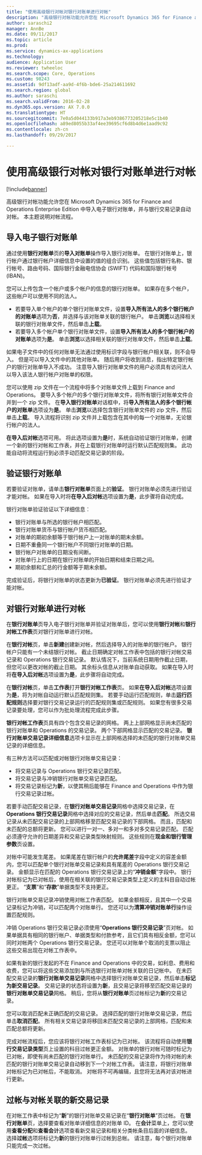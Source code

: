 ```yaml
---
title: "使用高级银行对帐对银行对账单进行对帐"
description: "高级银行对帐功能允许您在 Microsoft Dynamics 365 for Finance and Operations Enterprise Edition 中导入电子银行对账单，并与银行交易记录自动对帐。 本主题说明对帐流程。"
author: saraschi2
manager: AnnBe
ms.date: 09/11/2017
ms.topic: article
ms.prod: 
ms.service: dynamics-ax-applications
ms.technology: 
audience: Application User
ms.reviewer: twheeloc
ms.search.scope: Core, Operations
ms.custom: 98243
ms.assetid: 9df13adf-aa9d-4f6b-bde6-25a214611692
ms.search.region: global
ms.author: saraschi
ms.search.validFrom: 2016-02-28
ms.dyn365.ops.version: AX 7.0.0
ms.translationtype: HT
ms.sourcegitcommit: 7e0a5d044133b917a3eb9386773205218e5c1b40
ms.openlocfilehash: a89ed8055b33af4ee39695cf6d8b4d6e1aad9c92
ms.contentlocale: zh-cn
ms.lasthandoff: 09/29/2017

---
```


# <a name="reconcile-bank-statements-by-using-advanced-bank-reconciliation"></a>使用高级银行对帐对银行对账单进行对帐

[!include[banner](../includes/banner.md)]


高级银行对帐功能允许您在 Microsoft Dynamics 365 for Finance and Operations Enterprise Edition 中导入电子银行对账单，并与银行交易记录自动对帐。 本主题说明对帐流程。  

<a name="import-an-electronic-bank-statement"></a>导入电子银行对账单
-----------------------------------

通过使用**银行对账单**页的**导入对账单**操作导入银行对账单。 在银行对账单上，银行帐户通过银行帐户详细信息中设置的值的组合识别。 这些值包括银行名称、银行帐号、路由号码、国际银行金融电信协会 (SWIFT) 代码和国际银行帐号 (IBAN)。 

您可以上传包含一个帐户或多个帐户的信息的银行对账单。 如果存在多个帐户，这些帐户可以使用不同的法人。

-   若要导入单个帐户的单个银行对账单文件，设置**导入所有法人的多个银行帐户的对账单**选项为**否**，并选择与该对账单关联的银行帐户。 单击**浏览**以选择相关联的银行对账单文件，然后单击**上载**。
-   若要导入多个帐户单个银行对账单文件，设置**导入所有法人的多个银行帐户的对账单**选项为**是**。 单击**浏览**以选择相关联的银行对账单文件，然后单击**上载**。

如果电子文件中的任何对账单无法通过使用标识字段与银行帐户相关联，则不会导入。 但是可以导入文件中的其他对账单。 随后用户将收到消息，指出特定银行帐户的银行对账单导入不成功。 注意导入银行对账单文件的用户必须具有访问法人以导入该法人银行帐户对账单的权限。 

您可以使用 zip 文件在一个流程中将多个对账单文件上载到 Finance and Operations。 要导入多个帐户的多个银行对账单文件，将所有银行对账单文件合并到一个 zip 文件。 在**导入银行对账单**对话框中，将**导入所有法人的多个银行帐户的对账单**选项设为**是**。 单击**浏览**以选择包含银行对账单文件的 zip 文件，然后单击**上载**。 导入流程将识别 zip 文件并上载包含在其中的每一个对账单，无论银行帐户的法人。 

**在导入后对帐**选项可用。 将此选项设置为**是**时，系统自动验证银行对账单，创建一个新的银行对帐和工作表，并在上载银行对账单时运行默认匹配规则集。 此功能自动将流程运行到必须手动匹配交易记录的阶段。

## <a name="validate-the-bank-statement"></a>验证银行对账单
若要验证对账单，请单击**银行对账单**页面上的**验证**。 银行对账单必须先进行验证才能对帐。 如果在导入时将**在导入后对帐**选项设置为**是**，此步骤将自动完成。 

银行对账单验证验证以下详细信息︰

-   银行对账单与所选的银行帐户相匹配。
-   银行对账单货币与银行帐户货币相匹配。
-   对账单的期初余额等于银行帐户上一对账单的期末余额。
-   日期不重叠同一个银行帐户不同银行对账单的日期。
-   银行帐户对账单的日期没有间断。
-   对账单行上的日期在银行对账单的开始日期和结束日期之间。
-   期初余额和汇总的行金额等于期末余额。

完成验证后，将银行对账单的状态更新为**已验证**。 银行对账单必须先进行验证才能对帐。

## <a name="reconcile-the-bank-statement"></a>对银行对账单进行对帐
在**银行对账单**页导入电子银行对账单并验证对账单后，您可以使用**银行对帐**和**银行对帐工作表**页对银行对账单进行对帐。 

在**银行对帐**页，单击**新建**创建新对帐，然后选择导入的对账单的银行帐户。 银行帐户只能有一个未结银行对帐。 截止日期确定对帐工作表中包括的银行对帐交易记录和 Operations 银行交易记录。 默认情况下，当前系统日期用作截止日期，但您可以更改对帐的截止日期。 其余标头信息从对账单自动获取。 如果在导入时将**在导入后对帐**选项设置为**是**，此步骤将自动完成。 

在**银行对帐**页，单击**工作表**打开**银行对帐工作表**页。 如果**在导入后对帐**选项设置为**是**，将为对帐自动运行默认匹配规则集。 若要手动运行匹配规则，单击**运行匹配规则**选择要对银行交易记录运行的匹配规则集或匹配规则。 如果您有很多交易记录要处理，您可以作为批处理流程完成此步骤。 

**银行对帐工作表**页具有四个包含交易记录的网格。 两上上部网格显示尚未匹配的银行对账单和 Operations 的交易记录。 两个下部网格显示匹配的交易记录。 **银行对账单交易记录详细信息**选项卡显示在上部网格选择的未匹配的银行对账单交易记录的详细信息。 

有三种方法可以匹配或对帐银行对账单交易记录：

-   将交易记录与 Operations 银行交易记录匹配。
-   将交易记录与冲销银行对账单交易记录匹配。
-   将交易记录标记为**新**，以使其稍后能够在 Finance and Operations 中作为银行交易记录过帐。

若要手动匹配交易记录，在**银行对账单交易记录**网格中选择交易记录，在 **Operations 银行交易记录**网格中选择对应的交易记录，然后单击**匹配**。 所选交易记录从未匹配交易记录的上部网格移至匹配交易记录的下部网格。 而且，匹配和未匹配的总额将更新。 您可以进行一对一、多对一和多对多交易记录匹配。 匹配必须遵守允许的日期差异和交易记录类型映射规则。 这些规则在**现金和银行管理参数**页设置。

对帐中可能发生尾差。 如果尾差在银行帐户的**允许尾差**字段中定义的容差金额内，您可以匹配单个银行对账单交易记录和具有尾差的 Operations 银行交易记录。 金额显示在匹配的 Operations 银行交易记录上的“**冲销金额**”字段中。 银行对帐标记为已对帐后，使用在相关联的银行交易记录类型上定义的主科目自动过帐更正。 “**支票**”和“**存款**”单据类型不支持更正。 

银行对账单交易记录冲销使用对帐工作表匹配。 如果金额相反，且其中一个交易记录标记为冲销，可以匹配两个对账单行。 您还可以为**清算冲销对账单行**操作设置匹配规则。

冲销 Operations 银行交易记录必须使用“**Operations 银行交易记录**”页对帐。 如果单据具有相同的银行帐户、单据类型和付款参考，且它们具有相反金额，您可以同时对帐两个 Operations 银行交易记录。 您还可以对账单个取消的支票以阻止这些交易出现在对帐工作表中。 

如果有新的银行发起的不在 Finance and Operations 中的交易，如利息、费用和收费，您可以将这些交易添加到与所选银行对账单对帐关联的日记帐中。 在未匹配交易记录的**银行对账单交易记录**网格中选择银行对账单交易记录，然后单击**标记为新交易记录**。 交易记录的状态将设置为**新**，且交易记录将移至匹配交易记录的**银行对账单交易记录**网格。 稍后，您将从**银行对账单**页过帐标记为**新**的交易记录。 

您可以取消匹配未正确匹配的交易记录。 选择匹配的银行对账单交易记录，然后单击**取消匹配**。 所有相关交易记录将移回未匹配交易记录的上部网格，匹配和未匹配总额将更新。 

完成对帐流程后，您应该将银行对帐工作表标记为已对帐。  该流程将自动使用**银行交易记录类型**页上设置的科目过帐更正金额。  对账单的银行对帐可随时标记为已对帐，即使有尚未匹配的银行对账单行。  未匹配的交易记录将作为待对帐的未匹配的银行对账单交易记录自动移到下一个对帐工作表。  请注意，将银行对账单对帐标记为已对帐后，不能取消。  对帐将不可再编辑，且您将无法再对该对帐进行更新。

## <a name="post-new-transactions-that-are-associated-with-the-reconciliation"></a>过帐与对帐关联的新交易记录
在对帐工作表中标记为“**新**”的银行对账单交易记录在“**银行对账单**”页过帐。 在**银行对账单**页，选择要查看对账单详细信息的对账单 ID。 在**会计**菜单上，您可以使用**查看分配**和**查看会计**选项查看新交易记录和相关分类帐条目后面的详细信息。 选择**过帐**选项将标记为**新**的银行对账单行过帐到总帐。 请注意，每个银行对账单只能完成一次过帐。




